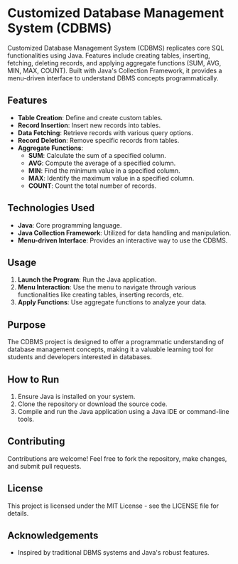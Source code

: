 
# Customized Database Management System (CDBMS)

Customized Database Management System (CDBMS) replicates core SQL functionalities using Java. Features include creating tables, inserting, fetching, deleting records, and applying aggregate functions (SUM, AVG, MIN, MAX, COUNT). Built with Java's Collection Framework, it provides a menu-driven interface to understand DBMS concepts programmatically.

## Features

- **Table Creation**: Define and create custom tables.
- **Record Insertion**: Insert new records into tables.
- **Data Fetching**: Retrieve records with various query options.
- **Record Deletion**: Remove specific records from tables.
- **Aggregate Functions**:
  - **SUM**: Calculate the sum of a specified column.
  - **AVG**: Compute the average of a specified column.
  - **MIN**: Find the minimum value in a specified column.
  - **MAX**: Identify the maximum value in a specified column.
  - **COUNT**: Count the total number of records.

## Technologies Used

- **Java**: Core programming language.
- **Java Collection Framework**: Utilized for data handling and manipulation.
- **Menu-driven Interface**: Provides an interactive way to use the CDBMS.

## Usage

1. **Launch the Program**: Run the Java application.
2. **Menu Interaction**: Use the menu to navigate through various functionalities like creating tables, inserting records, etc.
3. **Apply Functions**: Use aggregate functions to analyze your data.

## Purpose

The CDBMS project is designed to offer a programmatic understanding of database management concepts, making it a valuable learning tool for students and developers interested in databases.

## How to Run

1. Ensure Java is installed on your system.
2. Clone the repository or download the source code.
3. Compile and run the Java application using a Java IDE or command-line tools.

## Contributing

Contributions are welcome! Feel free to fork the repository, make changes, and submit pull requests.

## License

This project is licensed under the MIT License - see the LICENSE file for details.

## Acknowledgements

- Inspired by traditional DBMS systems and Java's robust features.
